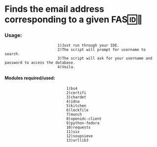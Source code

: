 # Finds the email address corresponding to a given FAS🆔🎫
### Usage:
                            1)Just run through your IDE.
                            2)The script will prompt for username to search.
                            3)The script will ask for your username and password to access the database.
                            4)Voila.
#### Modules required/used:
                                1)bs4
                                2)certifi
                                3)chardet
                                4)idna
                                5)kitchen
                                6)lockfile
                                7)munch
                                8)openidc-client
                                9)python-fedora
                                10)requests
                                11)six
                                12)soupsieve
                                13)urllib3
